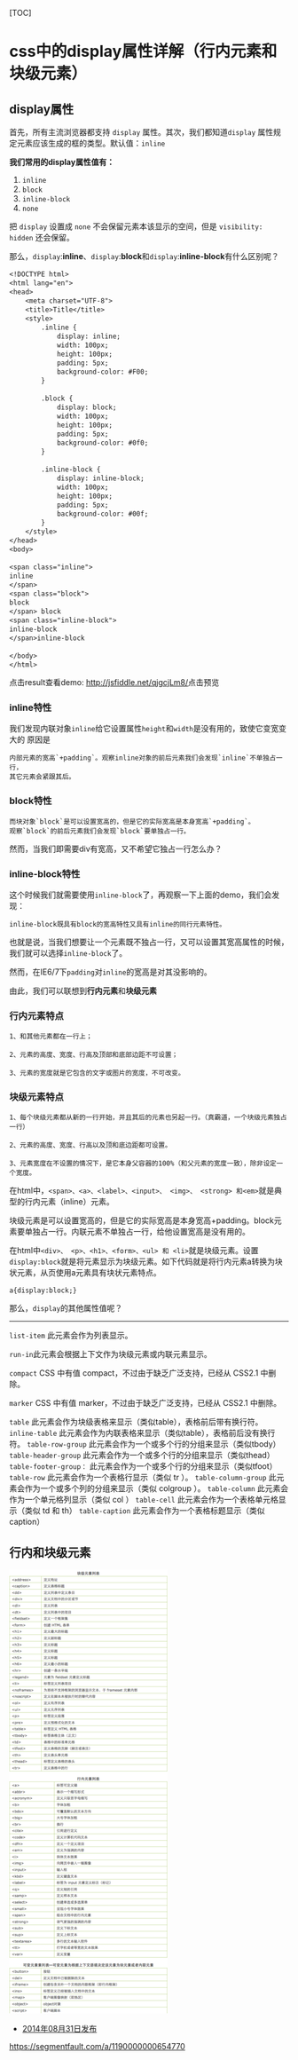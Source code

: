 [TOC]



# css中的display属性详解（行内元素和块级元素）

## display属性

首先，所有主流浏览器都支持 `display` 属性。其次，我们都知道`display` 属性规定元素应该生成的框的类型。默认值：`inline`

**我们常用的display属性值有：**

1. `inline`
2. `block`
3. `inline-block`
4. `none`

把 `display` 设置成 `none` 不会保留元素本该显示的空间，但是 `visibility: hidden` 还会保留。

那么，`display`:**inline**、`display`:**block**和`display`:**inline-block**有什么区别呢？

```
<!DOCTYPE html>
<html lang="en">
<head>
    <meta charset="UTF-8">
    <title>Title</title>
    <style>
        .inline {
            display: inline;
            width: 100px;
            height: 100px;
            padding: 5px;
            background-color: #F00;
        }

        .block {
            display: block;
            width: 100px;
            height: 100px;
            padding: 5px;
            background-color: #0f0;
        }

        .inline-block {
            display: inline-block;
            width: 100px;
            height: 100px;
            padding: 5px;
            background-color: #00f;
        }
    </style>
</head>
<body>

<span class="inline">
inline
</span>
<span class="block">
block
</span> block
<span class="inline-block">
inline-block
</span>inline-block

</body>
</html>
```

点击result查看demo:
<http://jsfiddle.net/qjgcjLm8/>点击预览

### inline特性

我们发现内联对象`inline`给它设置属性`height`和`width`是没有用的，致使它变宽变大的
原因是

```
内部元素的宽高`+padding`。观察inline对象的前后元素我们会发现`inline`不单独占一行，
其它元素会紧跟其后。
```

### block特性

```
而块对象`block`是可以设置宽高的，但是它的实际宽高是本身宽高`+padding`。
观察`block`的前后元素我们会发现`block`要单独占一行。
```

然而，当我们即需要div有宽高，又不希望它独占一行怎么办？

### inline-block特性

这个时候我们就需要使用`inline-block`了，再观察一下上面的demo，我们会发现：

```
inline-block既具有block的宽高特性又具有inline的同行元素特性。
```

也就是说，当我们想要让一个元素既不独占一行，又可以设置其宽高属性的时候，我们就可以选择`inline-block`了。

然而，在IE6/7下`padding`对`inline`的宽高是对其没影响的。

由此，我们可以联想到**行内元素**和**块级元素**

### 行内元素特点

```
1、和其他元素都在一行上；

2、元素的高度、宽度、行高及顶部和底部边距不可设置；

3、元素的宽度就是它包含的文字或图片的宽度，不可改变。 
```

### 块级元素特点

```
1、每个块级元素都从新的一行开始，并且其后的元素也另起一行。（真霸道，一个块级元素独占一行）

2、元素的高度、宽度、行高以及顶和底边距都可设置。

3、元素宽度在不设置的情况下，是它本身父容器的100%（和父元素的宽度一致），除非设定一个宽度。
```

在html中，`<span>、<a>、<label>、<input>、 <img>、 <strong> 和<em>`就是典型的行内元素（inline）元素。

块级元素是可以设置宽高的，但是它的实际宽高是本身宽高+padding。block元素要单独占一行。内联元素不单独占一行，给他设置宽高是没有用的。

在html中`<div>、 <p>、<h1>、<form>、<ul> 和 <li>`就是块级元素。设置`display:block`就是将元素显示为块级元素。如下代码就是将行内元素a转换为块状元素，从页使用a元素具有块状元素特点。

```
a{display:block;}
```

那么，`display`的其他属性值呢？

------

`list-item` 此元素会作为列表显示。

`run-in`此元素会根据上下文作为块级元素或内联元素显示。

`compact` CSS 中有值 compact，不过由于缺乏广泛支持，已经从 CSS2.1 中删除。

`marker` CSS 中有值 marker，不过由于缺乏广泛支持，已经从 CSS2.1 中删除。

`table` 此元素会作为块级表格来显示（类似table），表格前后带有换行符。
`inline-table` 此元素会作为内联表格来显示（类似table），表格前后没有换行符。
`table-row-group` 此元素会作为一个或多个行的分组来显示（类似tbody）
`table-header-group` 此元素会作为一个或多个行的分组来显示（类似thead）
`table-footer-group：` 此元素会作为一个或多个行的分组来显示（类似tfoot）
`table-row` 此元素会作为一个表格行显示（类似 tr ）。
`table-column-group` 此元素会作为一个或多个列的分组来显示（类似 colgroup ）。
`table-column` 此元素会作为一个单元格列显示（类似 col ）
`table-cell` 此元素会作为一个表格单元格显示（类似 td 和 th）
`table-caption` 此元素会作为一个表格标题显示（类似 caption）

## 行内和块级元素

![图片描述](image-201805191450/bVdmao.png)

- [2014年08月31日发布](https://segmentfault.com/a/1190000000654770)



https://segmentfault.com/a/1190000000654770
